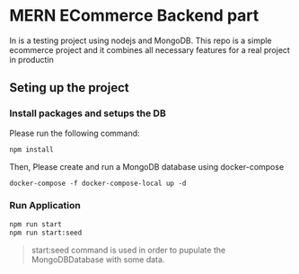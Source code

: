 # MERN ECommerce Backend part

In is a testing project using nodejs and MongoDB. This repo is a simple ecommerce project and it combines all necessary features for a real project in productin

## Seting up the project

### Install packages and setups the DB

Please run the following command:

```bash
npm install
```

Then, Please create and run a MongoDB database using docker-compose

```
docker-compose -f docker-compose-local up -d

```

### Run Application

```bash
npm run start
npm run start:seed
```

> start:seed command is used in order to pupulate the MongoDBDatabase with some data.
